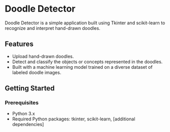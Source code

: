 # Doodle Detector

Doodle Detector is a simple application built using Tkinter and scikit-learn to recognize and interpret hand-drawn doodles.

## Features

- Upload hand-drawn doodles.
- Detect and classify the objects or concepts represented in the doodles.
- Built with a machine learning model trained on a diverse dataset of labeled doodle images.


## Getting Started

### Prerequisites

- Python 3.x
- Required Python packages: tkinter, scikit-learn, [additional dependencies]



